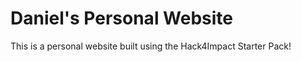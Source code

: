 # Daniel's Personal Website
This is a personal website built using the Hack4Impact Starter Pack!
<You can add any description you want here.>